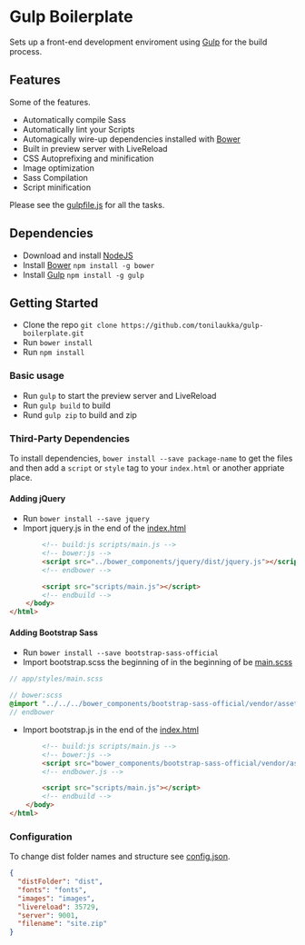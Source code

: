 # Gulp Boilerplate
Sets up a front-end development enviroment using [Gulp](http://gulpjs.com/) for the build process.

## Features
Some of the features.
- Automatically compile Sass
- Automatically lint your Scripts
- Automagically wire-up dependencies installed with [Bower](http://bower.io)
- Built in preview server with LiveReload
- CSS Autoprefixing and minification
- Image optimization
- Sass Compilation
- Script minification

Please see the [gulpfile.js](gulpfile.js) for all the tasks.

## Dependencies
- Download and install [NodeJS](http://nodejs.org/)
- Install [Bower](http://bower.io/) `npm install -g bower`
- Install [Gulp](http://gulpjs.com/) `npm install -g gulp`

## Getting Started
- Clone the repo `git clone https://github.com/tonilaukka/gulp-boilerplate.git`
- Run `bower install`
- Run `npm install`

### Basic usage
- Run `gulp` to start the preview server and LiveReload
- Run `gulp build` to build
- Rund `gulp zip` to build and zip

### Third-Party Dependencies
To install dependencies, `bower install --save package-name` to get the files and then add a `script` or `style` tag to your `index.html` or another appriate place.

#### Adding jQuery
- Run `bower install --save jquery`
- Import jquery.js in the end of the [index.html](app/index.html)
```html
        <!-- build:js scripts/main.js -->
        <!-- bower:js -->
        <script src="../bower_components/jquery/dist/jquery.js"></script>
        <!-- endbower -->

        <script src="scripts/main.js"></script>
        <!-- endbuild -->
    </body>
</html>
```

#### Adding Bootstrap Sass
- Run `bower install --save bootstrap-sass-official`
- Import bootstrap.scss the beginning of in the beginning of be [main.scss](app/styles/sass/main.scss)
```sass
// app/styles/main.scss

// bower:scss
@import "../../../bower_components/bootstrap-sass-official/vendor/assets/stylesheets/bootstrap";
// endbower
```

- Import bootstrap.js in the end of the [index.html](app/index.html)
```html
        <!-- build:js scripts/main.js -->
        <!-- bower:js -->
        <script src="bower_components/bootstrap-sass-official/vendor/assets/javascripts/bootstrap.js"></script>
        <!-- endbower.js -->

        <script src="scripts/main.js"></script>
        <!-- endbuild -->
    </body>
</html>
```

### Configuration
To change dist folder names and structure see [config.json](config.json).
```json
{
  "distFolder": "dist",
  "fonts": "fonts",
  "images": "images",
  "livereload": 35729,
  "server": 9001,
  "filename": "site.zip"
}
```

